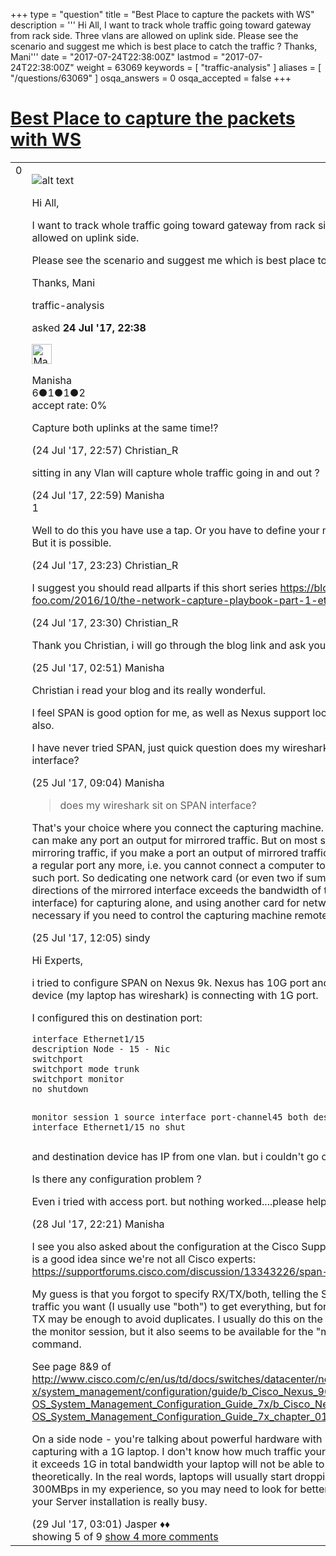 +++
type = "question"
title = "Best Place to capture the packets with WS"
description = ''' Hi All, I want to track whole traffic going toward gateway from rack side. Three vlans are allowed on uplink side. Please see the scenario and suggest me which is best place to catch the traffic ? Thanks, Mani'''
date = "2017-07-24T22:38:00Z"
lastmod = "2017-07-24T22:38:00Z"
weight = 63069
keywords = [ "traffic-analysis" ]
aliases = [ "/questions/63069" ]
osqa_answers = 0
osqa_accepted = false
+++

<div class="headNormal">

# [Best Place to capture the packets with WS](/questions/63069/best-place-to-capture-the-packets-with-ws)

</div>

<div id="main-body">

<div id="askform">

<table id="question-table" style="width:100%;"><colgroup><col style="width: 50%" /><col style="width: 50%" /></colgroup><tbody><tr class="odd"><td style="width: 30px; vertical-align: top"><div class="vote-buttons"><div id="post-63069-score" class="post-score" title="current number of votes">0</div><div id="favorite-count" class="favorite-count"></div></div></td><td><div id="item-right"><div class="question-body"><p><img src="https://osqa-ask.wireshark.org/upfiles/RackWS_kxBySht.png" alt="alt text" /></p><p>Hi All,</p><p>I want to track whole traffic going toward gateway from rack side. Three vlans are allowed on uplink side.</p><p>Please see the scenario and suggest me which is best place to catch the traffic ?</p><p>Thanks, Mani</p></div><div id="question-tags" class="tags-container tags">traffic-analysis</div><div id="question-controls" class="post-controls"></div><div class="post-update-info-container"><div class="post-update-info post-update-info-user"><p>asked <strong>24 Jul '17, 22:38</strong></p><img src="https://secure.gravatar.com/avatar/702902a125a89963a4cf3c0e9d46d4d3?s=32&amp;d=identicon&amp;r=g" class="gravatar" width="32" height="32" alt="Manisha&#39;s gravatar image" /><p>Manisha<br />
<span class="score" title="6 reputation points">6</span><span title="1 badges"><span class="badge1">●</span><span class="badgecount">1</span></span><span title="1 badges"><span class="silver">●</span><span class="badgecount">1</span></span><span title="2 badges"><span class="bronze">●</span><span class="badgecount">2</span></span><br />
<span class="accept_rate" title="Rate of the user&#39;s accepted answers">accept rate:</span> <span title="Manisha has no accepted answers">0%</span></p></img></div></div><div id="comments-container-63069" class="comments-container"><span id="63070"></span><div id="comment-63070" class="comment"><div id="post-63070-score" class="comment-score"></div><div class="comment-text"><p>Capture both uplinks at the same time!?</p></div><div id="comment-63070-info" class="comment-info"><span class="comment-age">(24 Jul '17, 22:57)</span> Christian_R</div></div><span id="63071"></span><div id="comment-63071" class="comment"><div id="post-63071-score" class="comment-score"></div><div class="comment-text"><p>sitting in any Vlan will capture whole traffic going in and out ?</p></div><div id="comment-63071-info" class="comment-info"><span class="comment-age">(24 Jul '17, 22:59)</span> Manisha</div></div><span id="63072"></span><div id="comment-63072" class="comment"><div id="post-63072-score" class="comment-score">1</div><div class="comment-text"><p>Well to do this you have use a tap. Or you have to define your mirror port properly. But it is possible.</p></div><div id="comment-63072-info" class="comment-info"><span class="comment-age">(24 Jul '17, 23:23)</span> Christian_R</div></div><span id="63073"></span><div id="comment-63073" class="comment"><div id="post-63073-score" class="comment-score"></div><div class="comment-text"><p>I suggest you should read allparts if this short series <a href="https://blog.packet-foo.com/2016/10/the-network-capture-playbook-part-1-ethernet-basics/">https://blog.packet-foo.com/2016/10/the-network-capture-playbook-part-1-ethernet-basics/</a></p></div><div id="comment-63073-info" class="comment-info"><span class="comment-age">(24 Jul '17, 23:30)</span> Christian_R</div></div><span id="63080"></span><div id="comment-63080" class="comment"><div id="post-63080-score" class="comment-score"></div><div class="comment-text"><p>Thank you Christian, i will go through the blog link and ask you further help!</p></div><div id="comment-63080-info" class="comment-info"><span class="comment-age">(25 Jul '17, 02:51)</span> Manisha</div></div><span id="63095"></span><div id="comment-63095" class="comment not_top_scorer"><div id="post-63095-score" class="comment-score"></div><div class="comment-text"><p>Christian i read your blog and its really wonderful.</p><p>I feel SPAN is good option for me, as well as Nexus support local tcpdump option also.</p><p>I have never tried SPAN, just quick question does my wireshark sit on SPAN interface?</p></div><div id="comment-63095-info" class="comment-info"><span class="comment-age">(25 Jul '17, 09:04)</span> Manisha</div></div><span id="63101"></span><div id="comment-63101" class="comment not_top_scorer"><div id="post-63101-score" class="comment-score"></div><div class="comment-text"><blockquote><p>does my wireshark sit on SPAN interface?</p></blockquote><p>That's your choice where you connect the capturing machine. On most switches you can make any port an output for mirrored traffic. But on most switches capable of mirroring traffic, if you make a port an output of mirrored traffic, you cannot use it as a regular port any more, i.e. you cannot connect a computer to the network using such port. So dedicating one network card (or even two if summary traffic on both directions of the mirrored interface exceeds the bandwidth of the capturing interface) for capturing alone, and using another card for network access, is necessary if you need to control the capturing machine remotely.</p></div><div id="comment-63101-info" class="comment-info"><span class="comment-age">(25 Jul '17, 12:05)</span> sindy</div></div><span id="63227"></span><div id="comment-63227" class="comment not_top_scorer"><div id="post-63227-score" class="comment-score"></div><div class="comment-text"><p>Hi Experts,</p><p>i tried to configure SPAN on Nexus 9k. Nexus has 10G port and the destination device (my laptop has wireshark) is connecting with 1G port.</p><p>I configured this on destination port:</p><pre><code>interface Ethernet1/15
description Node - 15 - Nic
switchport
switchport mode trunk
switchport monitor
no shutdown

monitor session 1
source interface port-channel45 both
destination interface Ethernet1/15
no shut</code></pre><p>and destination device has IP from one vlan. but i couldn't go out of this trunk port.</p><p>Is there any configuration problem ?</p><p>Even i tried with access port. but nothing worked....please help!</p></div><div id="comment-63227-info" class="comment-info"><span class="comment-age">(28 Jul '17, 22:21)</span> Manisha</div></div><span id="63232"></span><div id="comment-63232" class="comment not_top_scorer"><div id="post-63232-score" class="comment-score"></div><div class="comment-text"><p>I see you also asked about the configuration at the Cisco Support Community, which is a good idea since we're not all Cisco experts: <a href="https://supportforums.cisco.com/discussion/13343226/span-nexus-not-working">https://supportforums.cisco.com/discussion/13343226/span-nexus-not-working</a></p><p>My guess is that you forgot to specify RX/TX/both, telling the SPAN session which traffic you want (I usually use "both") to get everything, but for VLAN spanning RX or TX may be enough to avoid duplicates. I usually do this on the "source" command for the monitor session, but it also seems to be available for the "monitor session" command.</p><p>See page 8&amp;9 of <a href="http://www.cisco.com/c/en/us/td/docs/switches/datacenter/nexus9000/sw/7-x/system_management/configuration/guide/b_Cisco_Nexus_9000_Series_NX-OS_System_Management_Configuration_Guide_7x/b_Cisco_Nexus_9000_Series_NX-OS_System_Management_Configuration_Guide_7x_chapter_010000.pdf">http://www.cisco.com/c/en/us/td/docs/switches/datacenter/nexus9000/sw/7-x/system_management/configuration/guide/b_Cisco_Nexus_9000_Series_NX-OS_System_Management_Configuration_Guide_7x/b_Cisco_Nexus_9000_Series_NX-OS_System_Management_Configuration_Guide_7x_chapter_010000.pdf</a></p><p>On a side node - you're talking about powerful hardware with 10G links and capturing with a 1G laptop. I don't know how much traffic your setup has going, but if it exceeds 1G in total bandwidth your laptop will not be able to capture everything theoretically. In the real words, laptops will usually start dropping packets at 300MBps in my experience, so you may need to look for better capture hardware if your Server installation is really busy.</p></div><div id="comment-63232-info" class="comment-info"><span class="comment-age">(29 Jul '17, 03:01)</span> Jasper ♦♦</div></div></div><div id="comment-tools-63069" class="comment-tools"><span class="comments-showing"> showing 5 of 9 </span> <a href="#" class="show-all-comments-link">show 4 more comments</a></div><div class="clear"></div><div id="comment-63069-form-container" class="comment-form-container"></div><div class="clear"></div></div></td></tr></tbody></table>

</div>

</div>

